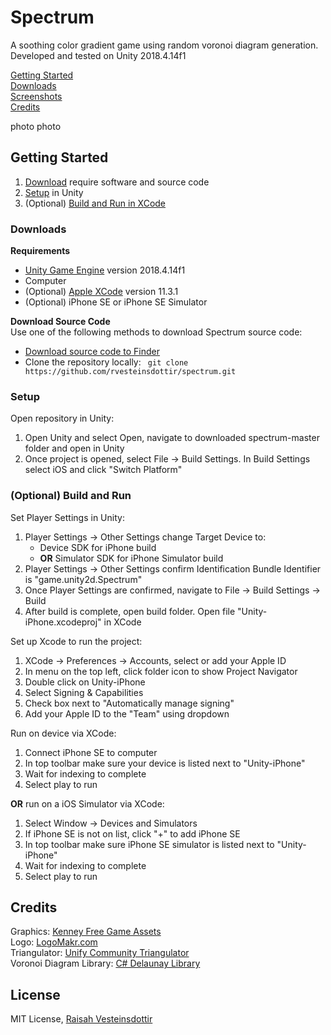 # Spectrum
A soothing color gradient game using random voronoi diagram generation.
Developed and tested on Unity 2018.4.14f1

[Getting Started](#getting-started)<br>
[Downloads](#downloads)<br>
[Screenshots](#screenshots)<br>
[Credits](#credits)

photo photo

## Getting Started
1. [Download](#downloads) require software and source code 
2. [Setup](#setup) in Unity 
3. (Optional) [Build and Run in XCode](#(optional)-build-and-run)

### Downloads
**Requirements**
- [Unity Game Engine](https://unity.com/) version 2018.4.14f1
- Computer
- (Optional) [Apple XCode](https://developer.apple.com/xcode/) version 11.3.1
- (Optional) iPhone SE or iPhone SE Simulator

**Download Source Code** <br>
Use one of the following methods to download Spectrum source code:
- [Download source code to Finder](https://minhaskamal.github.io/DownGit/#/home?url=https://github.com/rvesteinsdottir/spectrum)
- Clone the repository locally: ```  git clone https://github.com/rvesteinsdottir/spectrum.git  ```

### Setup
Open repository in Unity:
1. Open Unity and select Open, navigate to downloaded spectrum-master folder and open in Unity
2. Once project is opened, select File -> Build Settings. In Build Settings select iOS and click "Switch Platform"

### (Optional) Build and Run 
Set Player Settings in Unity:
1. Player Settings -> Other Settings change Target Device to:  
    - Device SDK for iPhone build
    - **OR** Simulator SDK for iPhone Simulator build
2. Player Settings -> Other Settings confirm Identification Bundle Identifier is "game.unity2d.Spectrum"
3. Once Player Settings are confirmed, navigate to File -> Build Settings -> Build
4. After build is complete, open build folder. Open file "Unity-iPhone.xcodeproj" in XCode

Set up Xcode to run the project:
1. XCode -> Preferences -> Accounts, select or add your Apple ID
2. In menu on the top left, click folder icon to show Project Navigator
3. Double click on Unity-iPhone
4. Select Signing & Capabilities
5. Check box next to "Automatically manage signing"
6. Add your Apple ID to the "Team" using dropdown

Run on device via XCode:
1. Connect iPhone SE to computer
2. In top toolbar make sure your device is listed next to "Unity-iPhone"
3. Wait for indexing to complete
4. Select play to run 

**OR** run on a iOS Simulator via XCode:
1. Select Window -> Devices and Simulators
2. If iPhone SE is not on list, click "+" to add iPhone SE
3. In top toolbar make sure iPhone SE simulator is listed next to "Unity-iPhone"
4. Wait for indexing to complete
5. Select play to run 

## Credits
Graphics: [Kenney Free Game Assets](https://kenney.nl/) <br>
Logo: [LogoMakr.com](https://logomakr.com/) <br>
Triangulator: [Unify Community Triangulator](http://wiki.unity3d.com/index.php?title=Triangulator) <br>
Voronoi Diagram Library: [C# Delaunay Library](https://github.com/PouletFrit/csDelaunay)

## License

MIT License, [Raisah Vesteinsdottir](https://github.com/rvesteinsdottir/spectrum/blob/master/LICENSE)

